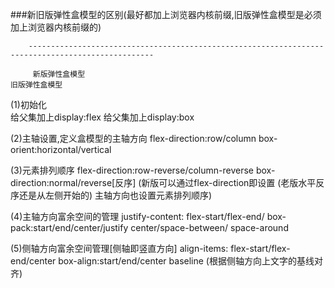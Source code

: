 ###新旧版弹性盒模型的区别(最好都加上浏览器内核前缀,旧版弹性盒模型是必须加上浏览器内核前缀的)
       
        --------------------------------------------------------------------------------------------------  
         
         新版弹性盒模型                                                                        旧版弹性盒模型
(1)初始化     
          给父集加上display:flex                                                       给父集加上display:box 

(2)主轴设置,定义盒模型的主轴方向
         flex-direction:row/column                                                     box-orient:horizontal/vertical 

(3)元素排列顺序
         flex-direction:row-reverse/column-reverse                                box-direction:normal/reverse[反序]
         (新版可以通过flex-direction即设置                                           (老版水平反序还是从左侧开始的)
         主轴方向也设置元素排列顺序)                                                                                     

(4)主轴方向富余空间的管理
         justify-content: flex-start/flex-end/                                         box-pack:start/end/center/justify
                            center/space-between/
                            space-around

(5)侧轴方向富余空间管理[侧轴即竖直方向]
        align-items: flex-start/flex-end/center                                      box-align:start/end/center
                       baseline (根据侧轴方向上文字的基线对齐)

